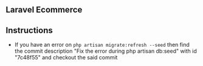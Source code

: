 Laravel Ecommerce
------------------

## Instructions
* If you have an error on `php artisan migrate:refresh --seed` then find the commit description "Fix the error during php artisan db:seed" with id "7c48f55" and checkout the said commit
